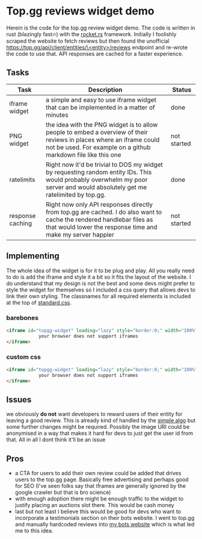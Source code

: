# Top.gg reviews widget demo
Herein is the code for the top.gg review widget demo. The code is written in rust (blazingly fast🔥) with the [rocket.rs](https://rocket.rs/) framework. Initially I foolishly scraped the website to fetch reviews but then found the unofficial [https://top.gg/api/client/entities/\<entity\>/reviews](https://top.gg/api/client/entities/870715447136366662/reviews) endpoint and re-wrote the code to use that. API responses are cached for a faster experience.

## Tasks
|Task|Description|Status|
|---|---|---|
|iframe widget|a simple and easy to use iframe widget that can be implemented in a matter of minutes|done|
|PNG widget|the idea with the PNG widget is to allow people to embed a overview of their reviews in places where an iframe could not be used. For example on a github markdown file like this one|not started|
|ratelimits|Right now it'd be trivial to DOS my widget by requesting random entity IDs. This would probably overwhelm my poor server and would absolutely get me ratelimited by top.gg. |done|
|response caching|Right now only API responses directly from top.gg are cached. I do also want to cache the rendered handlebar files as that would lower the response time and make my server happier|not started|

## Implementing
The whole idea of the widget is for it to be plug and play. All you really need to do is add the iframe and style it a bit so it fits the layout of the website. I do understand that my design is not the best and some devs might prefer to style the widget for themselves so I included a css query that allows devs to link their own styling. The classnames for all required elements is included at the top of [standard.css](https://github.com/ffamilyfriendly/reviews-widget/blob/main/static/standard.css).


### barebones
```html
<iframe id="topgg-widget" loading="lazy" style="border:0;" width="100%" src="https://widget.familyfriendly.xyz/embed/<bot_id>">
            your browser does not support iframes
</iframe>
```

### custom css
```html
<iframe id="topgg-widget" loading="lazy" style="border:0;" width="100%" src="https://widget.familyfriendly.xyz/embed/<bot_id>?css=https%3A%2F%2Fexample.com%2Fwidget.css">
            your browser does not support iframes
</iframe>
```

## Issues
we obviously __do not__ want developers to reward users of their entity for leaving a good review. This is already kind of handled by the [simple algo](https://github.com/ffamilyfriendly/reviews-widget/blob/main/src/fetcher/fetch.rs#L52C73-L52C73) but some further changes might be required. Possibly the image URI could be anonymised in a way that makes it hard for devs to just get the user id from that. All in all I dont think it'll be an issue

## Pros
* a CTA for users to add their own review could be added that drives users to the top.gg page. Basically free advertising and perhaps good for SEO (I've seen folks say that iframes are generally ignored by the google crawler but that is bro science)
* with enough adoption there might be enough traffic to the widget to justify placing an auctions slot there. This would be cash money 
* last but not least I believe this would be good for devs who want to incorporate a testimonials section on their bots website. I went to top.gg and manually hardcoded reviews into [my bots website](https://threadwatcher.xyz) which is what led me to this idea.